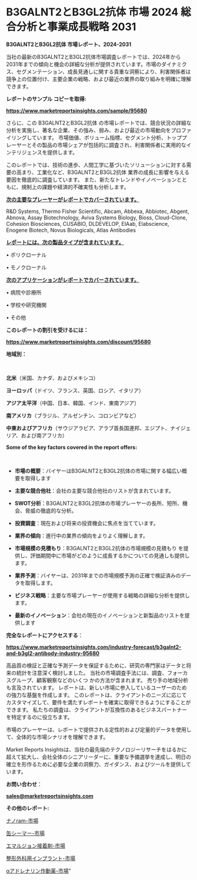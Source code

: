 # B3GALNT2とB3GL2抗体 市場 2024 総合分析と事業成長戦略 2031

<strong>B3GALNT2とB3GL2抗体 市場レポート、2024-2031</strong>

当社の最新のB3GALNT2とB3GL2抗体市場調査レポートでは、2024年から2031年までの傾向と機会の詳細な分析が提供されています。市場のダイナミクス、セグメンテーション、成長見通しに関する貴重な洞察により、利害関係者は競争上の位置付け、主要企業の戦略、および最近の業界の取り組みを明確に理解できます。



<strong>レポートのサンプル コピーを取得:</strong> <a href=https://www.marketreportsinsights.com/sample/95680>

<strong><u>https://www.marketreportsinsights.com/sample/95680</u></strong></a>

さらに、この B3GALNT2とB3GL2抗体 の市場レポートでは、競合状況の詳細な分析を実施し、著名な企業、その強み、弱み、および最近の市場動向をプロファイリングしています。 市場価値、ボリューム指標、セグメント分析、トッププレーヤーとその製品の市場シェアが包括的に調査され、利害関係者に実用的なインテリジェンスを提供します。

このレポートでは、技術の進歩、人間工学に基づいたソリューションに対する需要の高まり、工業化など、B3GALNT2とB3GL2抗体 業界の成長に影響を与える要因を徹底的に調査しています。 また、新たなトレンドやイノベーションとともに、規制上の課題や経済的不確実性も分析します。



<strong><u>次の主要なプレーヤーがレポートでカバーされています。</u></strong>

R&D Systems, Thermo Fisher Scientific, Abcam, Abbexa, Abbiotec, Abgent, Abnova, Assay Biotechnology, Aviva Systems Biology, Bioss, Cloud-Clone, Cohesion Biosciences, CUSABIO, DLDEVELOP, EIAab, Elabscience, Enogene Biotech, Novus Biologicals, Atlas Antibodies



<strong><u><b>レポートには、次の製品タイプが含まれています。</b></u></strong>

• ポリクローナル

• モノクローナル



<strong><u><b>次のアプリケーションがレポートでカバーされています。</b></u></strong>

• 病院や診療所

• 学校や研究機関

• その他



<strong><b>このレポートの割引を受けるには：</b></strong>

<a href=https://www.marketreportsinsights.com/discount/95680>

<strong><u>https://www.marketreportsinsights.com/discount/95680</u></strong></a>



<strong>地域別：</strong>

<strong> </strong>



<strong>北米</strong>（米国、カナダ、およびメキシコ）



<strong>ヨーロッパ</strong>（ドイツ、フランス、英国、ロシア、イタリア）



<strong>アジア太平洋</strong>（中国、日本、韓国、インド、東南アジア）



<strong>南アメリカ</strong>（ブラジル、アルゼンチン、コロンビアなど）



<strong>中東およびアフリカ</strong>（サウジアラビア、アラブ首長国連邦、エジプト、ナイジェリア、および南アフリカ）



<strong>Some of the key factors covered in the report offers:</strong>

<strong> </strong>
<ul>
  <li>

<strong>市場の概要</strong>：バイヤーはB3GALNT2とB3GL2抗体の市場に関する幅広い概要を取得します</li>
  <li>

<strong>主要な競合他社</strong>：会社の主要な競合他社のリストが含まれています。</li>
  <li>

<strong>SWOT分析</strong>：B3GALNT2とB3GL2抗体の市場プレーヤーの長所、短所、機会、脅威の徹底的な分析。</li>
  <li>

<strong>投資調査</strong>：現在および将来の投資機会に焦点を当てています。</li>
  <li>

<strong>業界の傾向</strong>：進行中の業界の傾向をよりよく理解します。</li>
  <li>

<strong>市場規模の見積もり</strong>：B3GALNT2とB3GL2抗体の市場規模の見積もり を提供し、評価期間中に市場がどのように成長するかについての見通しも提供します。</li>
  <li>

<strong>業界予測</strong>：バイヤーは、2031年までの市場規模予測の正確で検証済みのデータを取得します。</li>
  <li>

<strong>ビジネス戦略</strong>：主要な市場プレーヤーが使用する戦略の詳細な分析を提供します。</li>
  <li>

<strong>最新のイノベーション</strong>：会社の現在のイノベーションと新製品のリストを提供します</li>
</ul>


<strong>完全なレポートにアクセスする</strong>：

<a href=https://www.marketreportsinsights.com/industry-forecast/b3galnt2-and-b3gl2-antibody-industry-95680>

<strong><u>https://www.marketreportsinsights.com/industry-forecast/b3galnt2-and-b3gl2-antibody-industry-95680</u></strong></a>

高品質の検証と正確な予測データを保証するために、研究の専門家はデータと将来の統計を注意深く検討しました。 当社の市場調査手法には、調査、フォーカスグループ、顧客観察などのいくつ かの方法が含まれます。 売り手の地域分析も言及されています。 レポートは、新しい市場に参入しているユーザーのための強力な基盤を作成します。 このレポートは、クライアントのニーズに応じてカスタマイズして、要件を満たすレポートを確実に取得できるようにすることができます。 私たちの調査は、クライアントが互換性のあるビジネスパートナーを特定するのに役立ちます。

市場のプレーヤーは、レポートで提供される定性的および定量的データを使用して、全体的な市場シナリオを理解できます。

Market Reports Insightsは、当社の最先端のテクノロジーリサーチをはるかに超えて拡大し、会社全体のシニアリーダーに、重要な予備選挙を達成し、明日の確立を形作るために必要な企業の洞察力、ガイダンス、およびツールを提供しています。



<strong><b>お問い合わせ</b></strong>：

<a href=mailto:sales@marketreportsinsights.com>

<strong><u>sales@marketreportsinsights.com</u></strong></a>



<strong>その他のレポート:</strong>

<a href=https://www.linkedin.com/pulse/ナノram-市場-2023-収益と成長ドライバー-2030-pr-news-hub-vsw3f/>ナノram-市場</a>

<a href=https://www.linkedin.com/pulse/缶シーマー-市場-2023-最新の-cagr-および成長分析-2030-jcwyc/>缶シーマー-市場</a>

<a href=https://www.linkedin.com/pulse/エマルジョン接着剤-市場-2023-最新の-cagr-および成長分析-2030-pr-news-hub-7v4if/>エマルジョン接着剤-市場</a>

<a href=https://www.linkedin.com/pulse/整形外科用インプラント-市場-2023-新興市場-将来の動向と市場需要-2030-pr-news-hub-ws9jf/>整形外科用インプラント-市場</a>

<a href=https://www.linkedin.com/pulse/αアドレナリン作動薬-市場-2023-年のダイナミクスとビジネストレンド-klxuf/>αアドレナリン作動薬-市場</a>"
